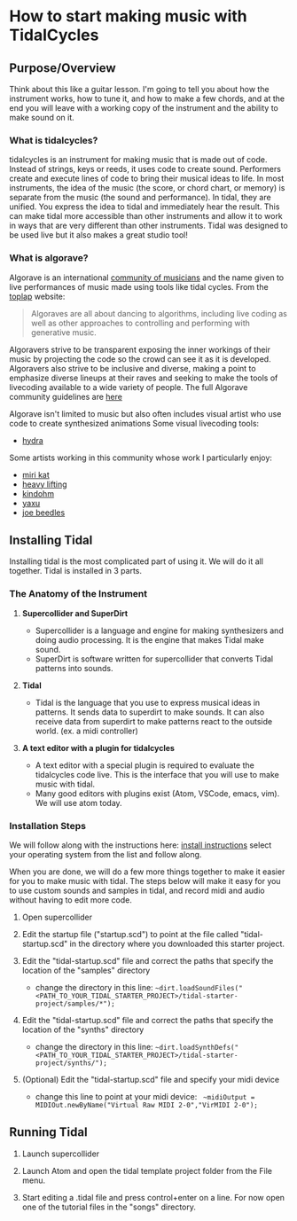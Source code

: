 # How to start making music with TidalCycles

## Purpose/Overview
Think about this like a guitar lesson. I'm going to tell you about how the instrument works, how to tune it,
and how to make a few chords, and at the end you will leave with a working copy of the instrument and the ability to make sound on it.


### What is tidalcycles?
tidalcycles is an instrument for making music that is made out of code. Instead of strings, keys or reeds, it uses code to create sound.
Performers create and execute lines of code to bring their musical ideas to life. In most instruments, the idea of the music (the score, or chord chart, or memory) is separate from the music (the sound and performance). In tidal, they are unified. You express the idea to tidal and immediately hear the result. This can make tidal more accessible than other instruments and allow it to work in ways that are very different than other instruments.
Tidal was designed to be used live but it also makes a great studio tool!

### What is algorave?
Algorave is an international [community of musicians](https://algorave.com/) and the name given to live performances of music made using tools like tidal cycles.
From the [toplap](https://toplap.org/algorave/) website:

> Algoraves are all about dancing to algorithms, including live coding as well as other approaches to controlling and performing  with generative music.

Algoravers strive to be transparent exposing the inner workings of their music by projecting the code so the crowd can see it as it is developed.
Algoravers also strive to be inclusive and diverse, making a point to emphasize diverse lineups at their raves and seeking to make
the tools of livecoding available to a wide variety of people.
The full Algorave community guidelines are [here](https://github.com/Algorave/guidelines/blob/master/README_en.md)

Algorave isn't limited to music but also often includes visual artist who use code to create synthesized animations
Some visual livecoding tools:
* [hydra](https://hydra-editor-v1.glitch.me/)

Some artists working in this community whose work I particularly enjoy:
* [miri kat](https://mirikat.github.io/)
* [heavy lifting](https://heavy-lifting.github.io/)
* [kindohm](https://kindohm.bandcamp.com/album/risc-chip)
* [yaxu](https://computerclub.bandcamp.com/album/peak-cut)
* [joe beedles](https://www.youtube.com/watch?v=bRQQwX5vyik&t=1503s)

## Installing Tidal

Installing tidal is the most complicated part of using it. We will do it all together.
Tidal is installed in 3 parts.

### The Anatomy of the Instrument

1. __Supercollider and SuperDirt__
   * Supercollider is a language and engine for making synthesizers and doing audio processing. It is the engine that makes Tidal make sound.
   * SuperDirt is software written for supercollider that converts Tidal patterns into sounds.

1. __Tidal__
   * Tidal is the language that you use to express musical ideas in patterns. It sends data to superdirt to make sounds. It can also receive data from superdirt to make patterns react to the outside world. (ex. a midi controller)

1. __A text editor with a plugin for tidalcycles__
   * A text editor with a special plugin is required to evaluate the tidalcycles code live. This is the interface that you will use to make music with tidal.
   * Many good editors with plugins exist (Atom, VSCode, emacs, vim). We will use atom today.

### Installation Steps
We will follow along with the instructions here: [install instructions](https://tidalcycles.org/index.php/Installation)
select your operating system from the list and follow along.

When you are done, we will do a few more things together to make it easier for you to make music with tidal. The steps below will make it easy for you to use custom sounds and samples in tidal, and record midi and audio without having to edit more code.

1. Open supercollider

1. Edit the startup file ("startup.scd") to point at the file called "tidal-startup.scd" in the directory where you downloaded this starter project.

1. Edit the "tidal-startup.scd" file and correct the paths that specify the location of the "samples" directory
   * change the directory in this line: ```~dirt.loadSoundFiles("<PATH_TO_YOUR_TIDAL_STARTER_PROJECT>/tidal-starter-project/samples/*");```
   
1. Edit the "tidal-startup.scd" file and correct the paths that specify the location of the "synths" directory
   * change the directory in this line: ```~dirt.loadSynthDefs("<PATH_TO_YOUR_TIDAL_STARTER_PROJECT>/tidal-starter-project/synths/");```
   
1. (Optional) Edit the "tidal-startup.scd" file and specify your midi device
   * change this line to point at your midi device: ```	~midiOutput = MIDIOut.newByName("Virtual Raw MIDI 2-0","VirMIDI 2-0");```

## Running Tidal

1. Launch supercollider

1. Launch Atom and open the tidal template project folder from the File menu.

1. Start editing a .tidal file and press control+enter on a line. For now open one of the tutorial files in the "songs" directory.
